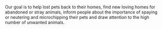 Our goal is to help lost pets back to their homes, find new loving homes for abandoned or stray animals, inform people about the importance of spaying or neutering and microchipping their pets and draw attention to the high number of unwanted animals.